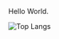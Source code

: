 Hello World.

<!---
RooterDelWifi/RooterDelWifi is a ✨ special ✨ repository because its `README.md` (this file) appears on your GitHub profile.
You can click the Preview link to take a look at your changes.
--->

![Top Langs](https://github-readme-stats-henna-five-34.vercel.app/api/top-langs/?username=RooterDelWifi&layout=donut&theme=prussian)
